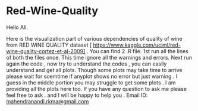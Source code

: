 # Red-Wine-Quality

Hello All.

Here is the visualization part of various dependencies of quality of wine from RED WINE QUALITY dataset [ https://www.kaggle.com/uciml/red-wine-quality-cortez-et-al-2009] .
You can find 2 .R file. 1st run all the lines of both the files once. This time ignore all the warnings and errors.
Next run again the code , now try to understand the codes , you can easily understand and get all plots. Though some plots may take time to arrive please wait for soemtime if anyplot shows no error but just warning . I guess in the middle portion you may struggle to get some plots . I am providing all the plots here too. 
If you have any question to ask me please feel free to ask . and I will be happy to help you . Email ID:  mahendranandi.rkma@gmail.com
